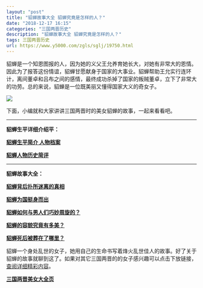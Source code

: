 ```yaml
---
layout: "post"
title: "貂蝉故事大全 貂蝉究竟是怎样的人？"
date: "2018-12-17 16:15"
categories: "三国两晋历史"
description: "貂蝉故事大全 貂蝉究竟是怎样的人？"
tags: 三国两晋历史
url: https://www.y5000.com/zgls/sglj/19750.html
---
```






貂蝉是一个知恩图报的人，因为她的义父王允养育她长大，对她有非常大的恩情。因此为了报答这份情谊，貂蝉甘愿献身于国家的大事业。貂蝉帮助王允实行连环计，离间董卓和吕布之间的感情，最终成功杀掉了国家的叛贼董卓，立下了非常大的功劳。总的来说，貂蝉是一位既美丽又懂得国家大义的奇女子。

![](https://img.y5000.comhttps://www.y5000.com/uploads/allimg/170425/6-1F425092554638.jpg)

下面，小编就和大家讲讲三国两晋时的美女貂蝉的故事，一起来看看吧。

* * *

**貂蝉生平详细介绍平：**

**[貂蝉生平简介 人物档案](https://www.y5000.com/zgls/sglj/19676.html)**

**[貂蝉人物历史简评](https://www.y5000.com/zgls/sglj/19678.html)**

* * *

**貂蝉故事大全：**

**[貂蝉背后扑所迷离的真相](https://www.y5000.com/zgls/sglj/19680.html)**

**[貂蝉为国挺身而出](https://www.y5000.com/zgls/sglj/19684.html)**

**[貂蝉如何与男人们巧妙周旋的？](https://www.y5000.com/zgls/sglj/19686.html)**

**[貂蝉的容貌究竟有多美？](https://www.y5000.com/zgls/sglj/19687.html)**

**[貂蝉死后被葬在了哪里？](https://www.y5000.com/zgls/sglj/19689.html)**

貂蝉一个身处乱世的女子，她用自己的生命书写着烽火乱世佳人的故事。好了关于貂蝉的故事就聊到这了。如果对其它三国两晋的的女子感兴趣可以点击下放链接，[
查阅详细精彩内容](https://www.y5000.com/zgls/sglj/19752.html)。

**[三国两晋美女大全页](https://www.y5000.com/zgls/sglj/19752.html)**

